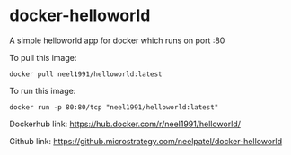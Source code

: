 # docker-helloworld

A simple helloworld app for docker which runs on port :80

To pull this image:
```
docker pull neel1991/helloworld:latest
```

To run this image:
```
docker run -p 80:80/tcp "neel1991/helloworld:latest"
```

Dockerhub link: https://hub.docker.com/r/neel1991/helloworld/

Github link: https://github.microstrategy.com/neelpatel/docker-helloworld
